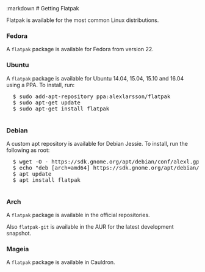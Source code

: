 <section class=""><div class="container"><div class="row"><div class="col-lg-10 col-lg-offset-1">
:markdown
  # Getting Flatpak

  Flatpak is available for the most common Linux distributions.

  ### Fedora

  A `flatpak` package is available for Fedora from version 22.

  ### Ubuntu

  A `flatpak` package is available for Ubuntu 14.04, 15.04, 15.10 and 16.04 using a PPA. To install, run:

  <pre>
  <span class="unselectable">$ </span>sudo add-apt-repository ppa:alexlarsson/flatpak
  <span class="unselectable">$ </span>sudo apt-get update
  <span class="unselectable">$ </span>sudo apt-get install flatpak
  </pre>

  ### Debian

  A custom apt repository is available for Debian Jessie. To install, run the following as root:

  <pre>
  <span class="unselectable">$ </span>wget -O - https://sdk.gnome.org/apt/debian/conf/alexl.gpg.key|apt-key add -
  <span class="unselectable">$ </span>echo "deb [arch=amd64] https://sdk.gnome.org/apt/debian/ jessie main" > /etc/apt/sources.list.d/flatpak.list
  <span class="unselectable">$ </span>apt update
  <span class="unselectable">$ </span>apt install flatpak
  </pre>

  ### Arch

  A `flatpak` package is available in the official repositories.
  
  Also `flatpak-git` is available in the AUR for the latest development snapshot.

  ### Mageia

  A `flatpak` package is available in Cauldron.

</div></div></div></section>
